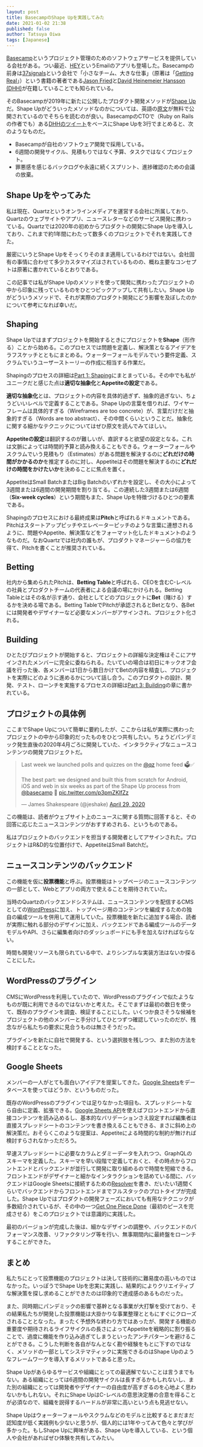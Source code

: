 ```yaml
---
layout: post
title: BasecampのShape Upを実践してみた
date: 2021-01-02 21:38
published: false
author: Tatsuya Oiwa
tags: [Japanese]
---
```


[Basecamp](https://basecamp.com/)というプロジェクト管理のためのソフトウェアサービスを提供している会社がある。つい最近、[HEY](https://hey.com/)というEmailのアプリも登場した。Basecampの前身は[37signals](https://37signals.com/)という会社で「小さなチーム、大きな仕事」（原著は「[Getting Real](https://basecamp.com/gettingreal)」）という書籍の著者である[Jason Fried](https://twitter.com/jasonfried)と[David Heinemeier Hansson (DHH)](https://twitter.com/dhh)が在籍していることでも知られている。

そのBasecampが2019年に新たに公開したプロダクト開発メソッドが[Shape Up](https://basecamp.com/shapeup)だ。Shape Upがどういったメソッドなのかについては、英語の[原文](https://basecamp.com/shapeup)が無料で公開されているのでそちらを読むのが良い。BasecampのCTOで（Ruby on Railsの作者でも）ある[DHHのツイート](https://twitter.com/dhh/status/1148963942116597766)をベースにShape Upを3行でまとめると、次のようなものだ。

- Basecampが自社のソフトウェア開発で採用している。
- 6週間の開発サイクル、見積もりではなく予算、タスクではなくプロジェクト。
- 罪悪感を感じるバックログや永遠に続くスプリント、進捗確認のための会議の放棄。

## Shape Upをやってみた

私は現在、Quartzというオンラインメディアを運営する会社に所属しており、Quartzのウェブサイトやアプリ、ニュースレターなどのサービス開発に携わっている。Quartzでは2020年の初めからプロダクトの開発にShape Upを導入しており、これまで約1年間にわたって数多くのプロジェクトでそれを実践してきた。

厳密にいうとShape Upをそっくりそのまま適用しているわけではない。会社固有の事情に合わせて多少カスタマイズはされているものの、概ね主要なコンセプトは原著に書かれているとおりである。

この記事では私がShape Upのメソッドを使って開発に携わったプロジェクトの中から印象に残っているものをひとつピックアップして共有したい。Shape Upがどういうメソッドで、それが実際のプロダクト開発にどう影響を及ぼしたのかについて参考になれば幸いだ。

## Shaping

Shape Upではまずプロジェクトを開始するときにプロジェクトを**Shape**（形作る）ことから始める。このプロセスでは問題を定義し、解決策となるアイデアをラフスケッチとともにまとめる。ウォーターフォールモデルでいう要件定義、スクラムでいうユーザーストーリーの作成に相当する作業だ。

Shapingのプロセスの詳細は[Part 1: Shaping](https://basecamp.com/shapeup/1.1-chapter-02)にまとまっている。その中でも私がユニークだと感じた点は**適切な抽象化**と**Appetiteの設定**である。

**適切な抽象化**とは、プロジェクトの内容を具体的過ぎず、抽象的過ぎない、ちょうどいいレベルで定義することである。Shape Upの言葉を借りれば、ワイヤーフレームは具体的すぎる（Wireframes are too concrete）が、言葉だけだと抽象的すぎる（Words are too abstract）、その中間くらいということだ。抽象化に関する細かなテクニックについてはぜひ原文を読んでみてほしい。

**Appetiteの設定**は翻訳するのが難しいが、直訳すると欲望の設定となる。これは文脈によっては時間的予算と読み換えることもできる。ウォーターフォールやスクラムでいう見積もり（Estimates）がある問題を解決するのに**どれだけの時間がかかるのか**を推定するのに対し、Appetiteはその問題を解決するのに**どれだけの時間をかけたいか**を決めることに焦点を置く。

AppetiteはSmall BatchまたはBig Batchのいずれかを設定し、その大小によって3週間または6週間の開発期間を割り当てる。この連続した3週間または6週間（**Six-week cycles**）という期間もまた、Shape Upを特徴づけるひとつの要素である。

Shapingのプロセスにおける最終成果は**Pitch**と呼ばれるドキュメントである。Pitchはスタートアップピッチやエレベーターピッチのような言葉に連想されるように、問題やAppetite、解決策などをフォーマット化したドキュメントのようなものだ。なおQuartzでは社内の誰もが、プロダクトマネージャーらの協力を得て、Pitchを書くことが推奨されている。

## Betting

社内から集められたPitchは、**Betting Table**と呼ばれる、CEOを含むC-レベルの社員とプロダクトチームの代表者による会議の場にかけられる。Betting Tableとはその名が示す通り、会社としてどのプロジェクトに**Bet**（賭ける）するかを決める場である。Betting TableでPitchが承認されるとBetとなり、各Betには開発者やデザイナーなど必要なメンバーがアサインされ、プロジェクト化される。

## Building

ひとたびプロジェクトが開始すると、プロジェクトの詳細な決定権はそこにアサインされたメンバーに完全に委ねられる。たいていの場合は初日にキックオフ会議を行った後、各メンバーは1日から数日かけてBetの内容を精査し、プロジェクトを実際にどのように進めるかについて話し合う。このプロダクトの設計、開発、テスト、ローンチを実施するプロセスの詳細は[Part 3: Building](https://basecamp.com/shapeup/3.1-chapter-10)の章に書かれている。

## プロジェクトの具体例

ここまでShape Upについて簡単に要約したが、ここからは私が実際に携わったプロジェクトの中から印象的だったものをひとつ共有したい。ちょうどパンデミック発生直後の2020年4月ごろに開発していた、インタラクティブなニュースコンテンツの開発プロジェクトだ。

<blockquote class="twitter-tweet"><p lang="en" dir="ltr">Last week we launched polls and quizzes on the <a href="https://twitter.com/qz?ref_src=twsrc%5Etfw">@qz</a> home feed 🗳✅<br><br>The best part: we designed and built this from scratch for Android, iOS and web in six weeks as part of the Shape Up process from <a href="https://twitter.com/basecamp?ref_src=twsrc%5Etfw">@basecamp</a> 🚀 <a href="https://t.co/p3pmZKlfZz">pic.twitter.com/p3pmZKlfZz</a></p>&mdash; James Shakespeare (@jeshake) <a href="https://twitter.com/jeshake/status/1255547872755552258?ref_src=twsrc%5Etfw">April 29, 2020</a></blockquote> <script async src="https://platform.twitter.com/widgets.js" charset="utf-8"></script>

この機能は、読者がウェブサイト上のニュースに関する質問に回答すると、その回答に応じたニュースコンテンツがおすすめされる、というものである。

私はプロジェクトのバックエンドを担当する開発者としてアサインされた。プロジェクトはR&D的な位置付けで、AppetiteはSmall Batchだ。

## ニュースコンテンツのバックエンド

この機能を仮に**投票機能**と呼ぶ。投票機能はトップページのニュースコンテンツの一部として、Webとアプリの両方で使えることを期待されていた。

当時のQuartzのバックエンドシステムは、ニュースコンテンツを配信するCMSとしての[WordPress](https://wordpress.com/)に加え、トップページ用のコンテンツを編成するための独自の編成ツールを併用して運用していた。投票機能を新たに追加する場合、読者が実際に触れる部分のデザインに加え、バックエンドである編成ツールのデータモデルやAPI、さらに編集者向けのダッシュボードにも手を加えなければならない。

時間も開発リソースも限られている中で、よりシンプルな実装方法はないか探ることにした。

## WordPressのプラグイン

CMSにWordPressを利用していたので、WordPressのプラグインで似たようなものが既に利用できるのではないかと考えた。そこでまずは最初の数日を使って、既存のプラグインを調査、検証することにした。いくつか良さそうな候補をプロジェクトの他のメンバーと手分けしてひとつずつ確認していったのだが、残念ながら私たちの要求に見合うものは無さそうだった。

プラグインを新たに自社で開発する、という選択肢を残しつつ、また別の方法を検討することとなった。

## Google Sheets

メンバーの一人がとても面白いアイデアを提案してきた。[Google Sheets](https://www.google.com/sheets/about/)をデータベースを使ってはどうか、というものだった。

既存のWordPressのプラグインでは足りなかった項目も、スプレッドシートなら自由に定義、拡張できる。[Google Sheets API](https://developers.google.com/sheets/api)を使えばフロントエンドから直接コンテンツを読み込めるし、基本的なバリデーションさえ設定すれば編集者は直接スプレッドシートのコンテンツを書き換えることもできる、まさに斜め上の解決策だ。おそらくこのような提案は、Appetiteによる時間的な制約が無ければ検討すらされなかっただろう。

早速スプレッドシートに必要なカラムとダミーデータを入れつつ、GraphQLのスキーマを定義した。スキーマを早い段階で定義しておくと、その時点からフロントエンドとバックエンドが並行して開発に取り組めるので時間を短縮できる。フロントエンドがデザイナーと細かなインタラクションを詰めている間に、バックエンドはGoogle Sheetsに接続するための[Resolver](https://graphql.org/learn/execution/)を書き、だいたい1週間くらいでバックエンドからフロントエンドまでフルスタックのプロトタイプが完成した。Shape Upではプロダクトの開発フェーズにおいても有用なテクニックが多数紹介されているが、その中の一つ[Get One Piece Done](https://basecamp.com/shapeup/3.2-chapter-11)（最初のピースを完成させる）をこのプロジェクトでは意識的に実践した。

最初のバージョンが完成した後は、細かなデザインの調整や、バックエンドのパフォーマンス改善、リファクタリング等を行い、無事期間内に最終盤をローンチすることができた。

## まとめ

私たちにとって投票機能のプロジェクトは決して技術的に難易度の高いものではなかった。いっぽうでShape Upを忠実に実践し、結果的によりクリエイティブな解決策を探し求めることができたのは印象的で達成感のあるものだった。

また、同時期にパンデミックの影響で基幹となる事業が大打撃を受けており、その結果私たちが開発した投票機能は大掛かりな事業整理とともにすぐにクローズされることとなった。まったく予想外な終わり方ではあったが、開発する機能の重要度や期待されるライフサイクルの長さによってAppetiteを戦略的に割り振ることで、過度に機能を作り込み過ぎてしまうといったアンチパターンを避けることができる。こうした判断を各自がなんとなく勘や経験をもとに下すのではなく、メソッドの一部としてシステマティックに実施できるのはShape Upのようなフレームワークを導入するメリットであると思った。

Shape Upがあらゆるサービスや組織にとっての最適解でないことは言うまでもない。ある組織にとっては6週間の開発サイクルは長すぎるかもしれないし、また別の組織にとっては開発者やデザイナーの自由度が高すぎるのを心地よく思わないかもしれない。それにShape UpはC-レベルの意思決定層の合意を得ることが必須なので、組織を説得するハードルが非常に高いという点も見逃せない。

Shape Upはウォーターフォールやスクラムなどのモデルと比較するとまだまだ認知度が低く実践例も少ないと思うが、個人的には1年やってみて色々と学びが多かった。もしShape Upに興味がある、Shape Upを導入している、という個人や会社があればぜひ体験を共有してみたい。
